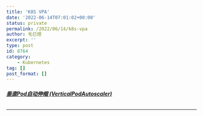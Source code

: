 ```yaml
---
title: 'K8S VPA'
date: '2022-06-14T07:01:02+00:00'
status: private
permalink: /2022/06/14/k8s-vpa
author: 毛巳煜
excerpt: ''
type: post
id: 8764
category:
    - Kubernetes
tag: []
post_format: []
---
```

###### **[垂直Pod自动伸缩 (VerticalPodAutoscaler)](https://github.com/kubernetes/autoscaler/tree/master/vertical-pod-autoscaler#vertical-pod-autoscaler)**

- - - - - -